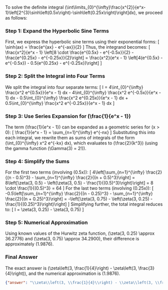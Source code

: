 


To solve the definite integral \(\int\limits_{0}^{\infty}\frac{x^{2}}{e^x-1}\left[2^{3}\sinh\left(0.5x\right)-\sinh\left(0.25x\right)\right]dx\), we proceed as follows:


### Step 1: Expand the Hyperbolic Sine Terms
First, we express the hyperbolic sine terms using their exponential forms:
\[
\sinh(ax) = \frac{e^{ax} - e^{-ax}}{2}
\]
Thus, the integrand becomes:
\[
\frac{x^2}{e^x - 1} \left[8 \cdot \frac{e^{0.5x} - e^{-0.5x}}{2} - \frac{e^{0.25x} - e^{-0.25x}}{2}\right] = \frac{x^2}{e^x - 1} \left[4(e^{0.5x} - e^{-0.5x}) - 0.5(e^{0.25x} - e^{-0.25x})\right]
\]


### Step 2: Split the Integral into Four Terms
We split the integral into four separate terms:
\[
I = 4\int_{0}^{\infty} \frac{x^2 e^{0.5x}}{e^x - 1} dx - 4\int_{0}^{\infty} \frac{x^2 e^{-0.5x}}{e^x - 1} dx - 0.5\int_{0}^{\infty} \frac{x^2 e^{0.25x}}{e^x - 1} dx + 0.5\int_{0}^{\infty} \frac{x^2 e^{-0.25x}}{e^x - 1} dx
\]


### Step 3: Use Series Expansion for \(\frac{1}{e^x - 1}\)
The term \(\frac{1}{e^x - 1}\) can be expanded as a geometric series for \(x > 0\):
\[
\frac{1}{e^x - 1} = \sum_{n=1}^{\infty} e^{-nx}
\]
Substituting this into each integral, we rewrite them as sums of integrals of the form \(\int_{0}^{\infty} x^2 e^{-kx} dx\), which evaluates to \(\frac{2}{k^3}\) (using the gamma function \(\Gamma(3) = 2!\)).


### Step 4: Simplify the Sums
For the first two terms (involving \(0.5x\)):
\[
4\left[\sum_{n=1}^{\infty} \frac{2}{(n - 0.5)^3} - \sum_{n=1}^{\infty} \frac{2}{(n + 0.5)^3}\right] = 8\left[\zeta(3, 0.5) - \left(\zeta(3, 0.5) - \frac{1}{(0.5)^3}\right)\right] = 8 \cdot \frac{1}{(0.5)^3} = 64
\]
For the last two terms (involving \(0.25x\)):
\[
-0.5\left[\sum_{n=1}^{\infty} \frac{2}{(n - 0.25)^3} - \sum_{n=1}^{\infty} \frac{2}{(n + 0.25)^3}\right] = -\left[\zeta(3, 0.75) - \left(\zeta(3, 0.25) - \frac{1}{(0.25)^3}\right)\right]
\]
Simplifying further, the total integral reduces to:
\[
I = \zeta(3, 0.25) - \zeta(3, 0.75)
\]


### Step 5: Numerical Approximation
Using known values of the Hurwitz zeta function, \(\zeta(3, 0.25) \approx 36.2776\) and \(\zeta(3, 0.75) \approx 34.2900\), their difference is approximately \(1.9876\).


### Final Answer
The exact answer is \(\zeta\left(3, \frac{1}{4}\right) - \zeta\left(3, \frac{3}{4}\right)\), and the numerical approximation is \(1.9876\).

```json
{"answer": "\\zeta\\left(3, \\frac{1}{4}\\right) - \\zeta\\left(3, \\frac{3}{4}\\right)", "numerical_answer": "1.9876"}
```